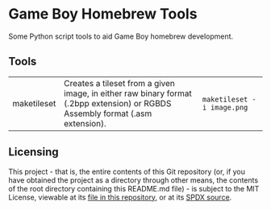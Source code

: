 # Game Boy Homebrew Tools

Some Python script tools to aid Game Boy homebrew development.

## Tools

|             |                                                                                                                                |                            |
|-------------|--------------------------------------------------------------------------------------------------------------------------------|----------------------------|
| maketileset | Creates a tileset from a given image, in either raw binary format (.2bpp extension) or RGBDS Assembly format (.asm extension). | `maketileset -i image.png` |

## Licensing

This project - that is, the entire contents of this Git repository (or, if you have obtained the project as a directory through other means, the contents of the root directory containing this README.md file) - is subject to the MIT License, viewable at its [file in this repository](LICENSE), or at its [SPDX source](https://spdx.org/licenses/MIT.html).
